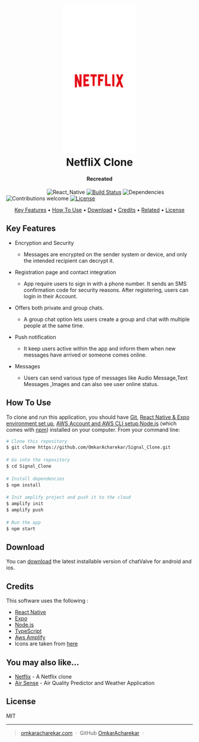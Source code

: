 
<h1 align="center">
  <br>
  <img src="https://github.com/OmkarAcharekar/Netflix_Clone/blob/master/assets/images/netsplash.png" alt="Markdownify" width="200"></a>
  <br style="font-size:300%;">
   NetfliX Clone
  <br>
</h1>

<h4 align="center">Recreated</h4>

&nbsp;&nbsp;&nbsp;&nbsp;&nbsp;&nbsp;&nbsp;&nbsp;&nbsp;&nbsp;&nbsp;&nbsp;&nbsp;&nbsp;&nbsp;&nbsp;&nbsp;&nbsp;&nbsp;&nbsp;&nbsp;&nbsp;&nbsp;&nbsp;&nbsp;&nbsp;&nbsp;
![React_Native](https://img.shields.io/badge/react%20native-v0.66-orange)
[![Build Status](https://img.shields.io/badge/build-passing-green)](https://img.shields.io/badge/build-passing-green)
![Dependencies](https://img.shields.io/badge/dependencies-up%20to%20date-brightgreen)
![Contributions welcome](https://img.shields.io/badge/contributions-welcome-orange.svg)
[![License](https://img.shields.io/badge/license-MIT-blue.svg)](https://opensource.org/licenses/MIT)

<p align="center">
  <a href="#key-features">Key Features</a> •
  <a href="#how-to-use">How To Use</a> •
  <a href="#download">Download</a> •
  <a href="#credits">Credits</a> •
  <a href="#related">Related</a> •
  <a href="#license">License</a>
</p>



## Key Features

* Encryption and Security
  - Messages are encrypted on the sender system or device, and only the intended recipient can decrypt it.
* Registration page and contact integration
  - App require users to sign in with a phone number. It sends an SMS confirmation code for security reasons. After registering, users  can login in their Account.
  
* Offers both private and group chats. 
  -  A group chat option lets users create a group and chat with multiple people at the same time.
  
* Push notification
  -  It keep users active within the app and inform them when new messages have arrived or someone comes online.
  
* Messages
  - Users can send various type of messages like Audio Message,Text Messages ,Images and can also see user online status.


## How To Use

To clone and run this application, you should have [Git](https://git-scm.com/downloads), [React Native & Expo environment set up](https://expo.dev/), [AWS Account and AWS CLI setup](https://aws.amazon.com/console/),[Node.js](https://nodejs.org/en/) (which comes with [npm](http://npmjs.com)) installed on your computer. From your command line:

```bash
# Clone this repository
$ git clone https://github.com/OmkarAcharekar/Signal_Clone.git

# Go into the repository
$ cd Signal_Clone

# Install dependencies
$ npm install

# Init amplify project and push it to the cloud 
$ amplify init 
$ amplify push

# Run the app
$ npm start
```




## Download

You can [download]() the latest installable version of chatValve for android and ios.



## Credits

This software uses the following :

- [React Native](http://electron.atom.io/)
- [Expo](http://showdownjs.github.io/showdown/)
- [Node.js](https://nodejs.org/)
- [TypeScript](https://github.com/chjj/marked)
- [Aws Amplify](http://codemirror.net/)
- Icons are taken from [here](https://icons.expo.fyi/)





## You may also like...

- [Netflix](https://github.com/amitmerchant1990/pomolectron) - A Netflix clone
- [Air Sense](https://github.com/amitmerchant1990/correo) - Air Quality Predictor and Weather Application


## License

MIT

---

> [omkaracharekar.com](https://www.amitmerchant.com) &nbsp;&middot;&nbsp;
> GitHub [OmkarAcharekar](https://github.com/OmkarAcharekar) &nbsp;&middot;&nbsp;
